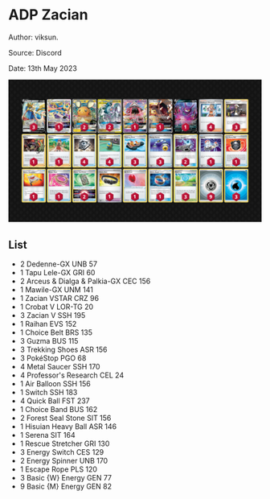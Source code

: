# ADP Zacian

Author: viksun.

Source: Discord

Date: 13th May 2023

![decklist](../../images/SVI/ADP%20Zacian/4-%20ADP%20Zacian.png)

## List

* 2 Dedenne-GX UNB 57
* 1 Tapu Lele-GX GRI 60
* 2 Arceus & Dialga & Palkia-GX CEC 156
* 1 Mawile-GX UNM 141
* 1 Zacian VSTAR CRZ 96
* 1 Crobat V LOR-TG 20
* 3 Zacian V SSH 195
* 1 Raihan EVS 152
* 1 Choice Belt BRS 135
* 3 Guzma BUS 115
* 3 Trekking Shoes ASR 156
* 3 PokéStop PGO 68
* 4 Metal Saucer SSH 170
* 4 Professor's Research CEL 24
* 1 Air Balloon SSH 156
* 1 Switch SSH 183
* 4 Quick Ball FST 237
* 1 Choice Band BUS 162
* 2 Forest Seal Stone SIT 156
* 1 Hisuian Heavy Ball ASR 146
* 1 Serena SIT 164
* 1 Rescue Stretcher GRI 130
* 3 Energy Switch CES 129
* 2 Energy Spinner UNB 170
* 1 Escape Rope PLS 120
* 3 Basic {W} Energy GEN 77
* 9 Basic {M} Energy GEN 82
